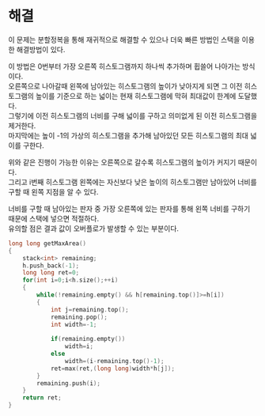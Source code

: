 # 해결 
이 문제는 분할정복을 통해 재귀적으로 해결할 수 있으나 더욱 빠른 방법인 스택을 이용한 해결방법이 있다.  

이 방법은 0번부터 가장 오른쪽 히스토그램까지 하나씩 추가하며 휩쓸어 나아가는 방식이다.  
오른쪽으로 나아갈때 왼쪽에 남아있는 히스토그램의 높이가 낮아지게 되면 그 이전 히스토그램의 높이를 기준으로 하는 넓이는 현재 히스토그램에 막혀 최대값이 한계에 도달했다.  
그렇기에 이전 히스토그램의 너비를 구해 넓이를 구하고 의미없게 된 이전 히스토그램을 제거한다.  
마지막에는 높이 -1의 가상의 히스토그램을 추가해 남아있던 모든 히스토그램의 최대 넓이를 구한다.  

위와 같은 진행이 가능한 이유는 오른쪽으로 갈수록 히스토그램의 높이가 커지기 때문이다.  
그리고 i번째 히스토그램 왼쪽에는 자신보다 낮은 높이의 히스토그램만 남아있어 너비를 구할 때 왼쪽 지점을 알 수 있다.  

너비를 구할 때 남아있는 판자 중 가장 오른쪽에 있는 판자를 통해 왼쪽 너비를 구하기 때문에 스택에 넣으면 적절하다.  
유의할 점은 결과 값이 오버플로가 발생할 수 있는 부분이다.  
```c++
long long getMaxArea()
{
    stack<int> remaining;
    h.push_back(-1);
    long long ret=0;
    for(int i=0;i<h.size();++i)
    {
        while(!remaining.empty() && h[remaining.top()]>=h[i])
        {
            int j=remaining.top();
            remaining.pop();
            int width=-1;
            
            if(remaining.empty())
                width=i;
            else
                width=(i-remaining.top()-1);
            ret=max(ret,(long long)width*h[j]);
        }
        remaining.push(i);
    }
    return ret;
}
```
